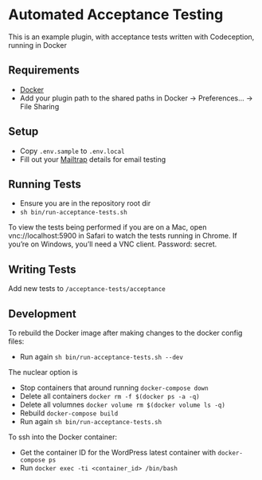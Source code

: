 # Automated Acceptance Testing

This is an example plugin, with acceptance tests written with Codeception, running in Docker

## Requirements

- [Docker](https://www.docker.com/community-edition)
- Add your plugin path to the shared paths in Docker -> Preferences... -> File Sharing

## Setup

- Copy `.env.sample` to `.env.local`
- Fill out your [Mailtrap](https://mailtrap.io/) details for email testing

## Running Tests

- Ensure you are in the repository root dir
- `sh bin/run-acceptance-tests.sh`

To view the tests being performed if you are on a Mac, open vnc://localhost:5900 in Safari to watch the tests running in Chrome. If you’re on Windows, you’ll need a VNC client. Password: secret.

## Writing Tests

Add new tests to `/acceptance-tests/acceptance`

## Development

To rebuild the Docker image after making changes to the docker config files:

- Run again `sh bin/run-acceptance-tests.sh --dev`

The nuclear option is 

- Stop containers that around running `docker-compose down`
- Delete all containers `docker rm -f $(docker ps -a -q)`
- Delete all volumnes `docker volume rm $(docker volume ls -q)`
- Rebuild `docker-compose build`
- Run again `sh bin/run-acceptance-tests.sh`

To ssh into the Docker container:

- Get the container ID for the WordPress latest container with `docker-compose ps`
- Run `docker exec -ti <container_id> /bin/bash`